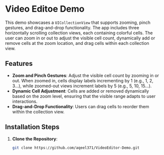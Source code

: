 # Video Editoe Demo

This demo showcases a `UICollectionView` that supports zooming, pinch gestures, and drag-and-drop functionality. The app includes three horizontally scrolling collection views, each containing colorful cells. The user can zoom in or out to adjust the visible cell count, dynamically add or remove cells at the zoom location, and drag cells within each collection view.

## Features

- **Zoom and Pinch Gestures**: Adjust the visible cell count by zooming in or out. When zoomed in, cells display labels incrementing by 1 (e.g., 1, 2, 3...), while zoomed-out views increment labels by 5 (e.g., 5, 10, 15...).
- **Dynamic Cell Adjustment**: Cells are added or removed dynamically based on the zoom level, ensuring that the visible range adapts to user interactions.
- **Drag-and-Drop Functionality**: Users can drag cells to reorder them within the collection view.

## Installation Steps

1. **Clone the Repository**:
   ```bash
   git clone https://github.com/aqeel371/VideoEditor-Demo.git
  
